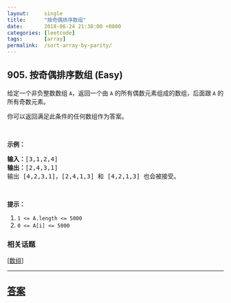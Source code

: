 ```yaml
---
layout:     single
title:      "按奇偶排序数组"
date:       2018-06-24 21:30:00 +0800
categories: [leetcode]
tags:       [array]
permalink:  /sort-array-by-parity/
---
```


## 905. 按奇偶排序数组 (Easy)

<p>给定一个非负整数数组 <code>A</code>，返回一个由 <code>A</code> 的所有偶数元素组成的数组，后面跟 <code>A</code> 的所有奇数元素。</p>

<p>你可以返回满足此条件的任何数组作为答案。</p>

<p>&nbsp;</p>

<p><strong>示例：</strong></p>

<pre><strong>输入：</strong>[3,1,2,4]
<strong>输出：</strong>[2,4,3,1]
输出 [4,2,3,1]，[2,4,1,3] 和 [4,2,1,3] 也会被接受。
</pre>

<p>&nbsp;</p>

<p><strong>提示：</strong></p>

<ol>
	<li><code>1 &lt;= A.length &lt;= 5000</code></li>
	<li><code>0 &lt;= A[i] &lt;= 5000</code></li>
</ol>

### 相关话题
  [[数组](https://github.com/openset/leetcode/tree/master/tag/array/README.md)]

---

## [答案](https://github.com/openset/leetcode/tree/master/problems/sort-array-by-parity)
